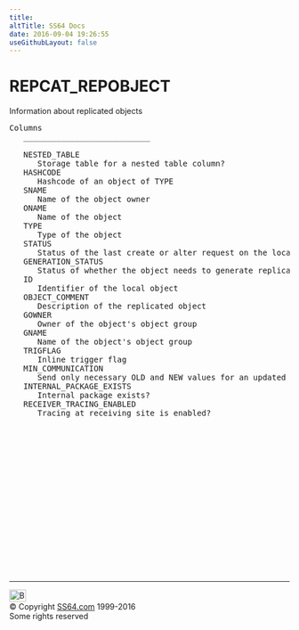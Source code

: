 ```yaml
---
title:
altTitle: SS64 Docs
date: 2016-09-04 19:26:55
useGithubLayout: false
---
```

<!-- #BeginLibraryItem "/Library/head_orad.lbi" --><!-- #EndLibraryItem --><h1>REPCAT_REPOBJECT </h1><p> Information about replicated objects </p> 
 
<pre>Columns
   ___________________________
 
   NESTED_TABLE
      Storage table for a nested table column?
   HASHCODE
      Hashcode of an object of TYPE
   SNAME
      Name of the object owner
   ONAME
      Name of the object
   TYPE
      Type of the object
   STATUS
      Status of the last create or alter request on the local object
   GENERATION_STATUS
      Status of whether the object needs to generate replication packages
   ID
      Identifier of the local object
   OBJECT_COMMENT
      Description of the replicated object
   GOWNER
      Owner of the object's object group
   GNAME
      Name of the object's object group
   TRIGFLAG
      Inline trigger flag
   MIN_COMMUNICATION
      Send only necessary OLD and NEW values for an updated row?
   INTERNAL_PACKAGE_EXISTS
      Internal package exists?
   RECEIVER_TRACING_ENABLED
      Tracing at receiving site is enabled?

</pre><!-- #BeginLibraryItem "/Library/foot_orad.lbi" --><p>
<!-- oracle-footer -->
<ins class="adsbygoogle" style="display:inline-block;width:300px;height:250px" data-ad-client="ca-pub-6140977852749469" data-ad-slot="4275490898"></ins>
<script>
(adsbygoogle = window.adsbygoogle || []).push({});
</script></p>
<hr>
<div id="bl" class="footer"><a href="REPCAT_REPOBJECT.html#"><img src="../images/top.png" width="30" height="22" alt="Back to the Top"></a></div>
<div id="br" class="footer, tagline">© Copyright <a href="http://ss64.com/">SS64.com</a> 1999-2016<br>
Some rights reserved</div>
<!-- #EndLibraryItem -->

